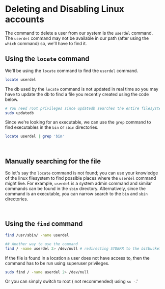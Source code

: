 # Deleting and Disabling Linux accounts

The command to delete a user from our system is the ```userdel``` command. The ```userdel``` command may not be available in our path (after using the ```which``` command) so, we'll have to find it.

## Using the ```locate``` command
We'll be using the ```locate``` command to find the ```userdel``` command.
```bash
locate userdel
```

The db used by the ```locate``` command is not updated in real time so you may have to update the db to find a file you recently created using the code below.
```bash
# You need root privileges since updatedb searches the entire filesystem.
sudo updatedb 
```

Since we're looking for an executable, we can use the ```grep``` command to find executables in the ```bin``` or ```sbin``` directories.

```bash
locate userdel | grep 'bin'
```

<br/>

## Manually searching for the file
So let's say the ```locate``` command is not found; you can use your knowledge of the linux filesystem to find possible places where the ```userdel``` command might live. For example,
```userdel``` is a system admin command and similar commands can be found in the ```sbin``` directory. Alternatively, since the command is an executable, you can narrow search to the ```bin``` and ```sbin``` directories.

<br/>


## Using the ```find``` command
```bash
find /usr/sbin/ -name userdel

## Another way to use the command
find / -name userdel 2> /dev/null # redirecting STDERR to the bitbucket
```

If the file is found in a location a user does not have access to, then the command has to be run using superuser privileges.
```bash
sudo find / -name userdel 2> /dev/null
```

Or you can simply switch to root ( not recommended) using ``` su - ```.'


